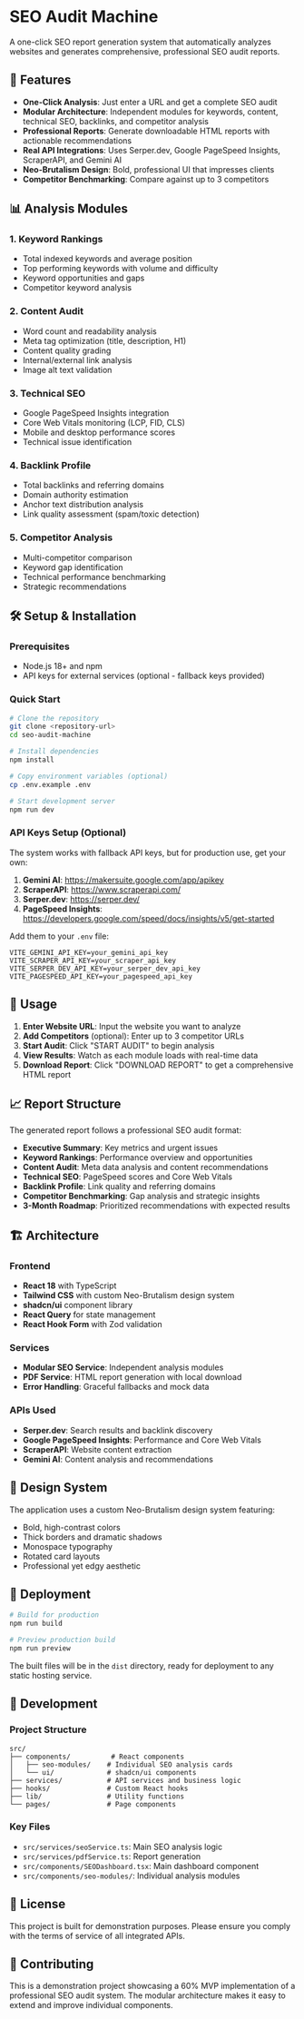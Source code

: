 # SEO Audit Machine

A one-click SEO report generation system that automatically analyzes websites and generates comprehensive, professional SEO audit reports.

## 🚀 Features

- **One-Click Analysis**: Just enter a URL and get a complete SEO audit
- **Modular Architecture**: Independent modules for keywords, content, technical SEO, backlinks, and competitor analysis
- **Professional Reports**: Generate downloadable HTML reports with actionable recommendations
- **Real API Integrations**: Uses Serper.dev, Google PageSpeed Insights, ScraperAPI, and Gemini AI
- **Neo-Brutalism Design**: Bold, professional UI that impresses clients
- **Competitor Benchmarking**: Compare against up to 3 competitors

## 📊 Analysis Modules

### 1. Keyword Rankings
- Total indexed keywords and average position
- Top performing keywords with volume and difficulty
- Keyword opportunities and gaps
- Competitor keyword analysis

### 2. Content Audit
- Word count and readability analysis
- Meta tag optimization (title, description, H1)
- Content quality grading
- Internal/external link analysis
- Image alt text validation

### 3. Technical SEO
- Google PageSpeed Insights integration
- Core Web Vitals monitoring (LCP, FID, CLS)
- Mobile and desktop performance scores
- Technical issue identification

### 4. Backlink Profile
- Total backlinks and referring domains
- Domain authority estimation
- Anchor text distribution analysis
- Link quality assessment (spam/toxic detection)

### 5. Competitor Analysis
- Multi-competitor comparison
- Keyword gap identification
- Technical performance benchmarking
- Strategic recommendations

## 🛠 Setup & Installation

### Prerequisites
- Node.js 18+ and npm
- API keys for external services (optional - fallback keys provided)

### Quick Start

```bash
# Clone the repository
git clone <repository-url>
cd seo-audit-machine

# Install dependencies
npm install

# Copy environment variables (optional)
cp .env.example .env

# Start development server
npm run dev
```

### API Keys Setup (Optional)

The system works with fallback API keys, but for production use, get your own:

1. **Gemini AI**: https://makersuite.google.com/app/apikey
2. **ScraperAPI**: https://www.scraperapi.com/
3. **Serper.dev**: https://serper.dev/
4. **PageSpeed Insights**: https://developers.google.com/speed/docs/insights/v5/get-started

Add them to your `.env` file:

```env
VITE_GEMINI_API_KEY=your_gemini_api_key
VITE_SCRAPER_API_KEY=your_scraper_api_key
VITE_SERPER_DEV_API_KEY=your_serper_dev_api_key
VITE_PAGESPEED_API_KEY=your_pagespeed_api_key
```

## 🎯 Usage

1. **Enter Website URL**: Input the website you want to analyze
2. **Add Competitors** (optional): Enter up to 3 competitor URLs
3. **Start Audit**: Click "START AUDIT" to begin analysis
4. **View Results**: Watch as each module loads with real-time data
5. **Download Report**: Click "DOWNLOAD REPORT" to get a comprehensive HTML report

## 📈 Report Structure

The generated report follows a professional SEO audit format:

- **Executive Summary**: Key metrics and urgent issues
- **Keyword Rankings**: Performance overview and opportunities
- **Content Audit**: Meta data analysis and content recommendations
- **Technical SEO**: PageSpeed scores and Core Web Vitals
- **Backlink Profile**: Link quality and referring domains
- **Competitor Benchmarking**: Gap analysis and strategic insights
- **3-Month Roadmap**: Prioritized recommendations with expected results

## 🏗 Architecture

### Frontend
- **React 18** with TypeScript
- **Tailwind CSS** with custom Neo-Brutalism design system
- **shadcn/ui** component library
- **React Query** for state management
- **React Hook Form** with Zod validation

### Services
- **Modular SEO Service**: Independent analysis modules
- **PDF Service**: HTML report generation with local download
- **Error Handling**: Graceful fallbacks and mock data

### APIs Used
- **Serper.dev**: Search results and backlink discovery
- **Google PageSpeed Insights**: Performance and Core Web Vitals
- **ScraperAPI**: Website content extraction
- **Gemini AI**: Content analysis and recommendations

## 🎨 Design System

The application uses a custom Neo-Brutalism design system featuring:
- Bold, high-contrast colors
- Thick borders and dramatic shadows
- Monospace typography
- Rotated card layouts
- Professional yet edgy aesthetic

## 🚀 Deployment

```bash
# Build for production
npm run build

# Preview production build
npm run preview
```

The built files will be in the `dist` directory, ready for deployment to any static hosting service.

## 🔧 Development

### Project Structure
```
src/
├── components/          # React components
│   ├── seo-modules/    # Individual SEO analysis cards
│   └── ui/             # shadcn/ui components
├── services/           # API services and business logic
├── hooks/              # Custom React hooks
├── lib/                # Utility functions
└── pages/              # Page components
```

### Key Files
- `src/services/seoService.ts`: Main SEO analysis logic
- `src/services/pdfService.ts`: Report generation
- `src/components/SEODashboard.tsx`: Main dashboard component
- `src/components/seo-modules/`: Individual analysis modules

## 📝 License

This project is built for demonstration purposes. Please ensure you comply with the terms of service of all integrated APIs.

## 🤝 Contributing

This is a demonstration project showcasing a 60% MVP implementation of a professional SEO audit system. The modular architecture makes it easy to extend and improve individual components.
